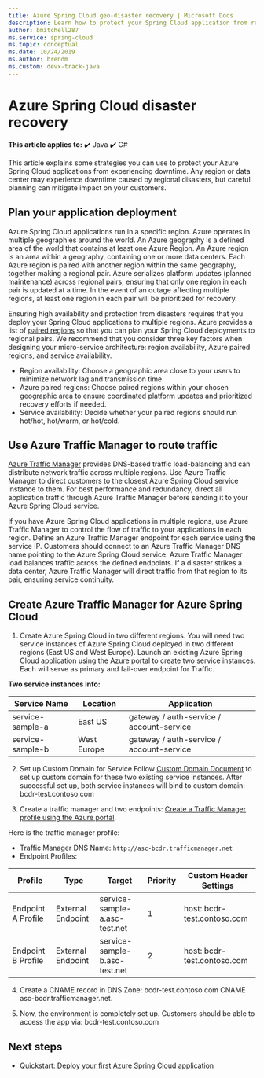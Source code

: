 ```yaml
---
title: Azure Spring Cloud geo-disaster recovery | Microsoft Docs
description: Learn how to protect your Spring Cloud application from regional outages
author: bmitchell287
ms.service: spring-cloud
ms.topic: conceptual
ms.date: 10/24/2019
ms.author: brendm
ms.custom: devx-track-java
---
```


# Azure Spring Cloud disaster recovery

**This article applies to:** ✔️ Java ✔️ C#

This article explains some strategies you can use to protect your Azure Spring Cloud applications from experiencing downtime.  Any region or data center may experience downtime caused by regional disasters, but careful planning can mitigate impact on your customers.

## Plan your application deployment

Azure Spring Cloud applications run in a specific region.  Azure operates in multiple geographies around the world. An Azure geography is a defined area of the world that contains at least one Azure Region. An Azure region is an area within a geography, containing one or more data centers.  Each Azure region is paired with another region within the same geography, together making a regional pair. Azure serializes platform updates (planned maintenance) across regional pairs, ensuring that only one region in each pair is updated at a time. In the event of an outage affecting multiple regions, at least one region in each pair will be prioritized for recovery.

Ensuring high availability and protection from disasters requires that you deploy your Spring Cloud applications to multiple regions.  Azure provides a list of [paired regions](../best-practices-availability-paired-regions.md) so that you can plan your Spring Cloud deployments to regional pairs.  We recommend that you consider three key factors when designing your micro-service architecture:  region availability, Azure paired regions, and service availability.

*  Region availability:  Choose a geographic area close to your users to minimize network lag and transmission time.
*  Azure paired regions:  Choose paired regions within your chosen geographic area to ensure coordinated platform updates and prioritized recovery efforts if needed.
*  Service availability:   Decide whether your paired regions should run hot/hot, hot/warm, or hot/cold.

## Use Azure Traffic Manager to route traffic

[Azure Traffic Manager](../traffic-manager/traffic-manager-overview.md) provides DNS-based traffic load-balancing and can distribute network traffic across multiple regions.  Use Azure Traffic Manager to direct customers to the closest Azure Spring Cloud service instance to them.  For best performance and redundancy, direct all application traffic through Azure Traffic Manager before sending it to your Azure Spring Cloud service.

If you have Azure Spring Cloud applications in multiple regions, use Azure Traffic Manager to control the flow of traffic to your applications in each region.  Define an Azure Traffic Manager endpoint for each service using the service IP. Customers should connect to an Azure Traffic Manager DNS name pointing to the Azure Spring Cloud service.  Azure Traffic Manager load balances traffic across the defined endpoints.  If a disaster strikes a data center, Azure Traffic Manager will direct traffic from that region to its pair, ensuring service continuity.

## Create Azure Traffic Manager for Azure Spring Cloud

1. Create Azure Spring Cloud in two different regions.
You will need two service instances of Azure Spring Cloud deployed in two different regions (East US and West Europe). Launch an existing Azure Spring Cloud application using the Azure portal to create two service instances. Each will serve as primary and fail-over endpoint for Traffic. 

**Two service instances info:**

| Service Name | Location | Application |
|--|--|--|
| service-sample-a | East US | gateway / auth-service / account-service |
| service-sample-b | West Europe | gateway / auth-service / account-service |

2. Set up Custom Domain for Service
Follow [Custom Domain Document](spring-cloud-tutorial-custom-domain.md) to set up custom domain for these two existing service instances. After successful set up, both service instances will bind to custom domain: bcdr-test.contoso.com

3. Create a traffic manager and two endpoints: [Create a Traffic Manager profile using the Azure portal](../traffic-manager/quickstart-create-traffic-manager-profile.md).

Here is the traffic manager profile:
* Traffic Manager DNS Name: `http://asc-bcdr.trafficmanager.net`
* Endpoint Profiles: 

| Profile | Type | Target | Priority | Custom Header Settings |
|--|--|--|--|--|
| Endpoint A Profile | External Endpoint | service-sample-a.asc-test.net | 1 | host: bcdr-test.contoso.com |
| Endpoint B Profile | External Endpoint | service-sample-b.asc-test.net | 2 | host: bcdr-test.contoso.com |

4. Create a CNAME record in DNS Zone: bcdr-test.contoso.com CNAME asc-bcdr.trafficmanager.net. 

5. Now, the environment is completely set up. Customers should be able to access the app via: bcdr-test.contoso.com

## Next steps

* [Quickstart: Deploy your first Azure Spring Cloud application](spring-cloud-quickstart.md)
